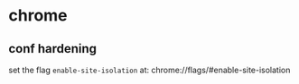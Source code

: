 # chrome

## conf hardening

set the flag `enable-site-isolation` at:
chrome://flags/#enable-site-isolation
